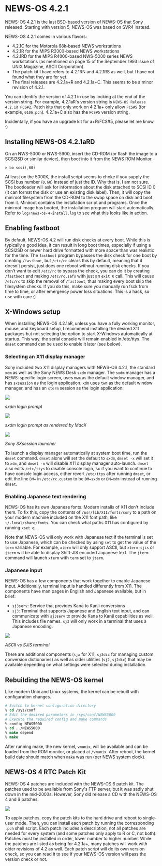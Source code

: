 # NEWS-OS 4.2.1
NEWS-OS 4.2.1 is the last BSD-based version of NEWS-OS that Sony released. Starting with version 5, NEWS-OS was based on SVR4 instead.

NEWS-OS 4.2.1 comes in various flavors:
- 4.2.1C for the Motorola 68k-based NEWS workstations
- 4.2.1R for the MIPS R3000-based NEWS workstations
- 4.2.1RD for the MIPS R4000-based NWS-5000 series NEWS workstations (as mentioned on page 15 of the September 1993 issue of UNIX Magazine, ASCII Corporation).
- The patch kit I have refers to 4.2.1RN and 4.2.1RS as well, but I have not found what they are for yet.
- The final releases are 4.2.1a+R and 4.2.1a+C. This seems to be a minor revision of 4.2.1.

You can identify the version of 4.2.1 in use by looking at the end of the version string. For example, 4.2.1aR's version string is `NEWS-OS Release 4.2.1R FCS#2`. Patch kits that only work on 4.2.1a+ only allow `FCS#5` (for example, `0106.pch`). 4.2.1a+C also has the `FCS#5` version string.

Incidentally, if you have an upgrade kit for a+R/FCS#5, please let me know :)

## Installing NEWS-OS 4.2.1aRD
On an NWS-5000 or NWS-5900, insert the CD-ROM (or flash the image to a SCSI2SD
or similar device), then boot into it from the NEWS ROM Monitor.

```
> bo scsi(,60)
```

At least on the 5000X, the install script seems to choke if you supply the SCSI bus number (`0,60`) instead of just the ID. Why that is, I am not sure.
The bootloader will ask for information about the disk attached to SCSI ID 0 (it
can format the disk or use an existing disk label). Then, it will copy the
miniroot filesystem from the CD-ROM to the swap space on disk and boot from it.
Miniroot contains the installation script and programs. Once the miniroot image
has booted, the installation program will start automatically. Refer to `log/news-os-4-install.log` to see what this looks like in action.

## Enabling fastboot
By default, NEWS-OS 4.2 will run disk checks at every boot. While this is typically
a good idea, it can result in long boot times, especially if using a SCSI2SD or newer
hard drive formatted with more space than was realistic for the time. The `fastboot`
program bypasses the disk check for one boot by creating `/fastboot`, but `/etc/rc`
clears this by default, meaning that it doesn't persist, just does one reboot without
running disk checks. If you don't want to edit `/etc/rc` to bypass the check, you can
do it by creating `/fastboot` and making `/etc/rc.safs` with just an `exit 0` call.
This will cause `/etc/rc` to skip the removal of `/fastboot`, thus making every boot
skip the filesystem checks. If you do this, make sure you manually run fsck from time
to time, or after emergency power loss situations. This is a hack, so use with care :)

## X-Windows setup
When installing NEWS-OS 4.2.1aR, unless you have a fully working monitor, mouse,
and keyboard setup, I recommend installing the desired X11 packages but not
selecting the option to start X-Windows automatically at startup. This way, the
serial console will remain enabled in /etc/ttys. The `dmset` command can be used
to enable it later (see below).

### Selecting an X11 display manager
Sony included two X11 display managers with NEWS-OS 4.2.1, the standard `xdm` as
well as the Sony NEWS Desk `sxdm` manager. The `sxdm` manager has a NEWS-specific login
screen, uses `mwm` as the default window manager, and has `sxsession` as the
login application. `xdm` uses `twm` as the default window manager, and has an `xterm`
session as the login application.

![](img/sxdm_login_screen.png)

*sxdm login prompt*

![](img/sxdm_macx.png)

*sxdm login prompt as rendered by MacX*

![](img/sxsession.png)

*Sony SXsession launcher*

To launch a display manager automatically at system boot time, run the `dmset` command.
`dmset` alone will set the default to `sxdm`, `dmset -x` will set it to `xdm`, and `dmset -n`
will disable X11 display manager auto-launch. `dmset` also edits `/etc/ttys` to disable
console login, so if you want to continue to have console login access, either revert `/etc/ttys`
after running `dmset`, or edit the line `DM=` in `/etc/rc.custom` to be `DM=sxdm` or `DM=xdm`
instead of running `dmset`.

### Enabling Japanese text rendering
NEWS-OS has its own Japanese fonts. Modern installs of X11 don't include them.
To fix this, copy the contents of `/usr/lib/X11/fonts/sony` to a path on your
modern machine included on the X11 font path, like `~/.local/share/fonts`. You
can check what paths X11 has configured by running `xset q`.

Note that NEWS-OS will only work with Japanese text if the terminal is set to
use Japanese, which can be checked by using `set` to get the value of the `term`
variable. For example, `xterm` will only support ASCII, but `xterm-sjis` or `jterm` will
be able to display Shift-JIS encoded Japanese text. The `jterm` command will
launch `xterm` with `term` set to `jterm`.

### Japanese input
NEWS-OS has a few components that work together to enable Japanese input.
Additionally, terminal input is handled differently from X11. The components
have man pages in English and Japanese available, but in brief:
- `sj3serv`: Service that provides Kana to Kanji conversions
- `sj3`: Terminal that supports Japanese and English text input, and can
   communicate with `sj3serv` to provide Kana to Kanji capabilities as well.
   This includes file names. `sj3` will only work in a terminal that uses a
   Japanese encoding.

![](img/sj3.png)

*ASCII vs SJIS terminal*

There are additional components (`sjx` for X11, `sj3dic` for managing custom
conversion dictionaries) as well as older utilities (`sj2`, `sj2dic`) that may
be available depending on what settings were selected during installation.

## Rebuilding the NEWS-OS kernel
Like modern Unix and Linux systems, the kernel can be rebuilt with configuration changes.
```csh
# Switch to kernel configuration directory
% cd /sys/conf
# Edit the desired parameters in /sys/conf/NEWS5000
# Execute the required config and make commands
% config NEWS5000
% cd ../NEWS5000
% make depend
% make
```
After running make, the new kernel, `vmunix`, will be available and can be loaded from the ROM monitor, or placed at
`/vmunix`. After reboot, the kernel build date should match when `make` was run (per NEWS system clock).

## NEWS-OS 4 RTC Patch Kit
NEWS-OS 4 patches are included with the NEWS-OS 6 patch kit. The patches used to be available from Sony's FTP server, but it was sadly shut down in the mid-2000s. However, Sony did release a CD with the NEWS-OS 4 and 6 patches.

![](img/rtc_patch_kit.jpeg)

To apply patches, copy the patch kits to the hard drive and reboot to single-user mode. Then, you can install each patch by running the corresponding `.pch` shell script. Each patch includes a description, not all patches are needed for every system (and some patches only apply to R or C, not both).
Patches must be installed in order, lower number to higher number. While the patches are listed as being for 4.2.1a+, many patches will work with older revisions of 4.2 as well. Each patch script will do its own version check, so you can read it to see if your NEWS-OS version will pass the version check or not.
